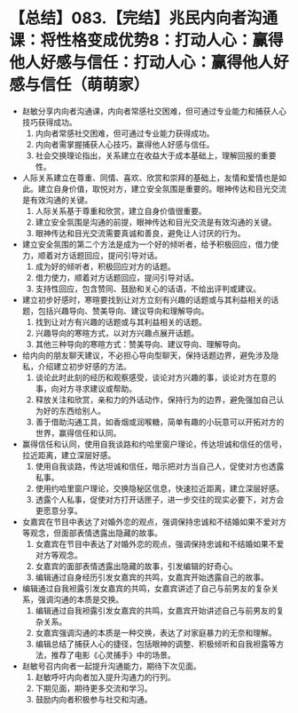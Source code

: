 # 【总结】083.【完结】兆民内向者沟通课：将性格变成优势8：打动人心：赢得他人好感与信任：打动人心：赢得他人好感与信任（萌萌家）

-   赵敏分享内向者沟通课，内向者常感社交困难，但可通过专业能力和捕获人心技巧获得成功。
    1.  内向者常感社交困难，但可通过专业能力获得成功。
    2.  内向者需掌握捕获人心技巧，赢得他人好感与信任。
    3.  社会交换理论指出，关系建立在收益大于成本基础上，理解回报的重要性。
-   人际关系建立在尊重、同情、喜欢、欣赏和崇拜的基础上，友情和爱情也是如此。建立自身价值，取悦对方，建立安全氛围是重要的。眼神传达和目光交流是有效沟通的关键。
    1.  人际关系基于尊重和欣赏，建立自身价值很重要。
    2.  建立安全氛围是沟通的前提，眼神传达和目光交流是有效沟通的关键。
    3.  眼神传达和目光交流需要真诚和善良，避免让人讨厌的行为。
-   建立安全氛围的第二个方法是成为一个好的倾听者，给予积极回应，借力使力，顺着对方话题回应，提问引导对话。
    1.  成为好的倾听者，积极回应对方的话题。
    2.  借力使力，顺着对方话题回应，提问引导对话。
    3.  支持性回应，包含赞同、鼓励和关心的话语，不给出评判或建议。
-   建立初步好感时，寒暄要找到让对方立刻有兴趣的话题或与其利益相关的话题，包括兴趣导向、赞美导向、建议导向和理解导向。
    1.  找到让对方有兴趣的话题或与其利益相关的话题。
    2.  兴趣导向的寒暄方式，以对方兴趣点展开话题。
    3.  其他三种导向的寒暄方式：赞美导向、建议导向、理解导向。
-   给内向的朋友聊天建议，不必担心导向型聊天，保持话题边界，避免涉及隐私，介绍建立初步好感的方法。
    1.  谈论此时此刻的经历和观察感受，谈论对方兴趣的事，谈论对方在意的事，向对方寻求建议或帮助。
    2.  释放关注和欣赏，亲和力的外话动作，保持行为的边界，避免强加自己认为好的东西给别人。
    3.  善于借助沟通工具，如香烟或润喉糖，简单有趣的小玩意可以开拓对方的世界，赢得信任和认同。
-   赢得信任和认同，使用自我谈路和约哈里窗户理论，传达坦诚和信任的信号，拉近距离，建立深层好感。
    1.  使用自我谈路，传达坦诚和信任，暗示把对方当自己人，促使对方也透露私事。
    2.  使用约哈里窗户理论，交换隐秘区信息，快速拉近距离，建立深层好感。
    3.  透露个人私事，促使对方打开话匣子，进一步交往的现实必要下，对方会更愿意分享。
-   女嘉宾在节目中表达了对婚外恋的观点，强调保持忠诚和不结婚如果不爱对方等观念，但面部表情透露出隐藏的故事。
    1.  女嘉宾在节目中表达了对婚外恋的观点，强调保持忠诚和不结婚如果不爱对方等观念。
    2.  女嘉宾的面部表情透露出隐藏的故事，引发编辑的好奇心。
    3.  编辑通过自身经历引发女嘉宾的共鸣，女嘉宾开始透露自己的故事。
-   编辑通过自我袒露引发女嘉宾的共鸣，女嘉宾讲述了自己与前男友的复杂关系，强调沟通的本质是交换。
    1.  编辑通过自我袒露引发女嘉宾的共鸣，女嘉宾开始讲述自己与前男友的复杂关系。
    2.  女嘉宾强调沟通的本质是一种交换，表达了对家庭暴力的无奈和理解。
    3.  编辑总结了捕获人心的捷径，包括眼神的调整、积极倾听和自我袒露等方法，推荐了电影《心灵捕手》中的场景。
-   赵敏号召内向者一起提升沟通能力，期待下次见面。
    1.  赵敏呼吁内向者加入提升沟通力的行列。
    2.  下期见面，期待更多交流和学习。
    3.  鼓励内向者积极参与社交和沟通。